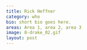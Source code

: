 ```yaml
---
title: Rick Heffner
category: who
bio: short bio goes here.
areas: Area 1, area 2, area 3
image: 8-drake_02.gif
layout: post
---
```

